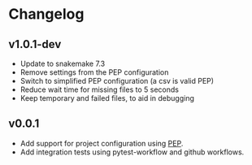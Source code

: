 # Changelog

<!--
Newest changes should be on top.

This document is user facing. Please word the changes in such a way
that users understand how the changes affect the new version.
-->

## v1.0.1-dev
+ Update to snakemake 7.3
+ Remove settings from the PEP configuration
+ Switch to simplified PEP configuration (a csv is valid PEP)
+ Reduce wait time for missing files to 5 seconds
+ Keep temporary and failed files, to aid in debugging

## v0.0.1
+ Add support for project configuration using
[PEP](http://pep.databio.org/en/latest/).
+ Add integration tests using pytest-workflow and github workflows.
